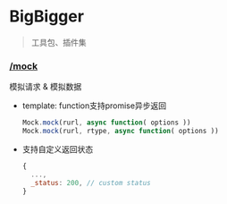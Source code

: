 # BigBigger

> 工具包、插件集

### [/mock](./mockjs/README.md)

模拟请求 & 模拟数据

- template: function支持promise异步返回

  ```javascript
  Mock.mock(rurl, async function( options ))
  Mock.mock(rurl, rtype, async function( options ))
  ```

  

- 支持自定义返回状态

  ```javascript
  {
  	...,
  	_status: 200, // custom status
  }
  ```
